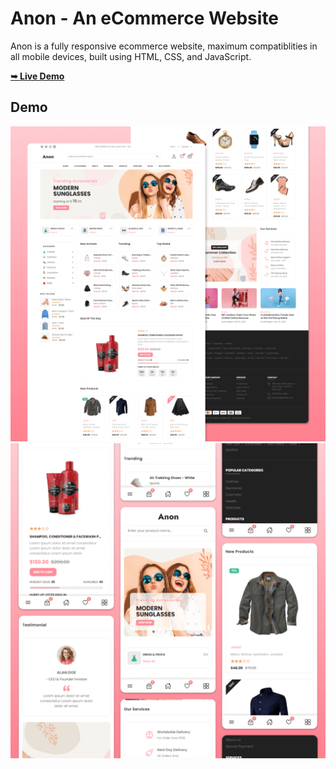 # Anon - An eCommerce Website



Anon is a fully responsive ecommerce website, maximum compatiblities in all mobile devices, built using HTML, CSS, and JavaScript.

 <a href="https://sujal0786.github.io/Ecommerce-website/"><strong>➥ Live Demo</strong></a>
## Demo

![Anon Desktop Demo](./website-demo-image/desktop.png "Desktop Demo")
![Anon Mobile Demo](./website-demo-image/mobile.png "Mobile Demo")

